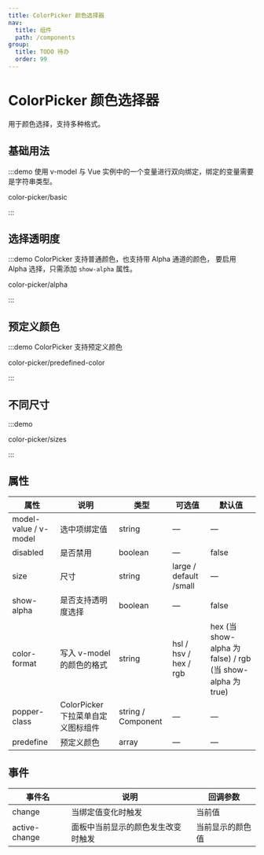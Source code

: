 ```yaml
---
title: ColorPicker 颜色选择器
nav:
  title: 组件
  path: /components
group:
  title: TODO 待办
  order: 99
---
```

# ColorPicker 颜色选择器

用于颜色选择，支持多种格式。

## 基础用法

:::demo 使用 v-model 与 Vue 实例中的一个变量进行双向绑定，绑定的变量需要是字符串类型。

color-picker/basic

:::

## 选择透明度

:::demo ColorPicker 支持普通颜色，也支持带 Alpha 通道的颜色， 要启用 Alpha 选择，只需添加 `show-alpha` 属性。

color-picker/alpha

:::

## 预定义颜色

:::demo ColorPicker 支持预定义颜色

color-picker/predefined-color

:::

## 不同尺寸

:::demo

color-picker/sizes

:::

## 属性

| 属性                    | 说明                      | 类型                 | 可选值                    | 默认值                                                    |
| --------------------- | ----------------------- | ------------------ | ---------------------- | ------------------------------------------------------ |
| model-value / v-model | 选中项绑定值                  | string             | —                      | —                                                      |
| disabled              | 是否禁用                    | boolean            | —                      | false                                                  |
| size                  | 尺寸                      | string             | large / default /small | —                                                      |
| show-alpha            | 是否支持透明度选择               | boolean            | —                      | false                                                  |
| color-format          | 写入 v-model 的颜色的格式       | string             | hsl / hsv / hex / rgb  | hex (当 show-alpha 为 false) / rgb (当 show-alpha 为 true) |
| popper-class          | ColorPicker 下拉菜单自定义图标组件 | string / Component | —                      | —                                                      |
| predefine             | 预定义颜色                   | array              | —                      | —                                                      |

## 事件

| 事件名           | 说明                | 回调参数     |
| ------------- | ----------------- | -------- |
| change        | 当绑定值变化时触发         | 当前值      |
| active-change | 面板中当前显示的颜色发生改变时触发 | 当前显示的颜色值 |

